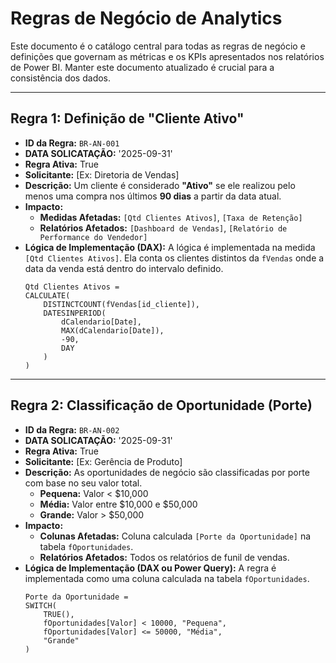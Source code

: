 #  Regras de Negócio de Analytics

Este documento é o catálogo central para todas as regras de negócio e definições que governam as métricas e os KPIs apresentados nos relatórios de Power BI. Manter este documento atualizado é crucial para a consistência dos dados.

---
## Regra 1: Definição de "Cliente Ativo"

-   **ID da Regra:** `BR-AN-001`
-   **DATA SOLICATAÇÃO:** '2025-09-31'
-   **Regra Ativa:** True
-   **Solicitante:** [Ex: Diretoria de Vendas]
-   **Descrição:** Um cliente é considerado **"Ativo"** se ele realizou pelo menos uma compra nos últimos **90 dias** a partir da data atual.
-   **Impacto:**
    -   **Medidas Afetadas:** `[Qtd Clientes Ativos]`, `[Taxa de Retenção]`
    -   **Relatórios Afetados:** `[Dashboard de Vendas]`, `[Relatório de Performance do Vendedor]`
-   **Lógica de Implementação (DAX):**
    A lógica é implementada na medida `[Qtd Clientes Ativos]`. Ela conta os clientes distintos da `fVendas` onde a data da venda está dentro do intervalo definido.
    ```dax
    Qtd Clientes Ativos = 
    CALCULATE(
        DISTINCTCOUNT(fVendas[id_cliente]),
        DATESINPERIOD(
            dCalendario[Date],
            MAX(dCalendario[Date]),
            -90,
            DAY
        )
    )
    ```

---
## Regra 2: Classificação de Oportunidade (Porte)

-   **ID da Regra:** `BR-AN-002`
-   **DATA SOLICATAÇÃO:** '2025-09-31'
-   **Regra Ativa:** True
-   **Solicitante:** [Ex: Gerência de Produto]
-   **Descrição:** As oportunidades de negócio são classificadas por porte com base no seu valor total.
    -   **Pequena:** Valor < $10,000
    -   **Média:** Valor entre $10,000 e $50,000
    -   **Grande:** Valor > $50,000
-   **Impacto:**
    -   **Colunas Afetadas:** Coluna calculada `[Porte da Oportunidade]` na tabela `fOportunidades`.
    -   **Relatórios Afetados:** Todos os relatórios de funil de vendas.
-   **Lógica de Implementação (DAX ou Power Query):**
    A regra é implementada como uma coluna calculada na tabela `fOportunidades`.
    ```dax
    Porte da Oportunidade = 
    SWITCH(
        TRUE(),
        fOportunidades[Valor] < 10000, "Pequena",
        fOportunidades[Valor] <= 50000, "Média",
        "Grande"
    )
    ```